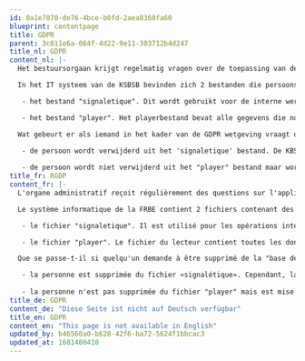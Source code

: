 ```yaml
---
id: 0a1e7870-de76-4bce-b0fd-2aea8360fa60
blueprint: contentpage
title: GDPR
parent: 3c011e6a-084f-4d22-9e11-303712b4d247
title_nl: GDPR
content_nl: |-
  Het bestuursorgaan krijgt regelmatig vragen over de toepassing van de GDPR regels. In het Intern reglement vind je voor de voornaamste rechten en plichten

  In het IT systeem van de KSBSB bevinden zich 2 bestanden die persoonsgebonden data bevatten

   - het bestand "signaletique". Dit wordt gebruikt voor de interne werking en wordt aan niemand ter beschikking gesteld ook niet aan de culturele federaties en liga's. Hierin staan alle data die we over jou hebben. De culturele federaties en de liga's kunnen wel de informatie opvragen voor ieder lid.

   - het bestand "player". Het playerbestand bevat alle gegevens die nodig zijn om paringen te maken. Het programma SWAR gebruikt en kan ook de leden hebben toegang tot dit bestand via het afgeschermde gedeelte van de website.

  Wat gebeurt er als iemand in het kader van de GDPR wetgeving vraagt om verwijderd te worden uit de "database" van de KBSB.

   - de persoon wordt verwijderd uit het 'signaletique' bestand. De KBSB heeft echter backups van het signaletique bestand, waarin de gegevens van de persoon nog steeds kunnen staan. Om de integriteit van die backups te bewaren, kunnen de persoonsgegevns niet uit de backups verwijderd worden.
      
   - de persoon wordt niet verwijderd uit het "player" bestand maar wordt op non actief gezet. De KBSB blijft de player gegevens nodig hebben omdat er anders een inconsistentie in de eloverwerking komt en omdat de leden het recht hebben om te weten wie hun tegenstanders waren in reeds gespeelde partijen. De KBSB heeft het recht om de player gegevens bij te houden, omdat behalve de naam, voornaam en geboortejaar, alle andere gevens door de KBSB zelf zijn aangemaakt.
title_fr: RGDP
content_fr: |-
  L'organe administratif reçoit régulièrement des questions sur l'application des règles du RGPD. Dans le Règlement intérieur, vous trouverez les droits et obligations les plus importants

  Le système informatique de la FRBE contient 2 fichiers contenant des données personnelles

   - le fichier "signaletique". Il est utilisé pour les opérations internes et n'est mis à la disposition de personne, y compris des fédérations culturelles et des ligues . Celui-ci contient toutes les données que nous avons sur vous.  Les fédérations culturelles et les ligues peuvent demander les informations pour leur membres.

   - le fichier "player". Le fichier du lecteur contient toutes les données nécessaires pour effectuer des appariements. Le programme SWAR l'utilise. Le fichier est accesible aux membres via la zone protégée du site Web.

  Que se passe-t-il si quelqu'un demande à être supprimé de la "base de données" de la FRBE dans le cadre de la législation GDPR.

   - la personne est supprimée du fichier «signalétique». Cependant, la FRBE a des backups du fichier signaletique, qui peut toujours contenir les données de la personne. Pour maintenir l'intégrité de ces sauvegardes, les données personnelles ne peuvent pas être supprimées des backups.
      
   - la personne n'est pas supprimée du fichier "player" mais est mise sur inactive. La FRBE continue d'avoir besoin des données des joueurs car sinon il y aura une incohérence dans le traitement elo et parce que les membres ont le droit de savoir qui étaient leurs adversaires dans les parties déjà jouées. La FRBE a le droit de conserver les données du joueur, car à part du nom, prénom et de l'année de naissance, toutes les autres données sont créées par la FRBE elle-même.
title_de: GDPR
content_de: "Diese Seite ist nicht auf Deutsch verfügbar"
title_en: GDPR
content_en: "This page is not available in English"
updated_by: b46560a0-b628-42f6-ba72-5624f1bbcac3
updated_at: 1681480410
---
```

